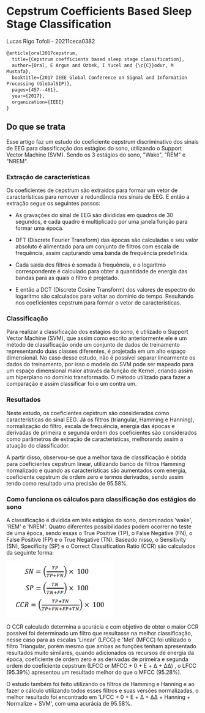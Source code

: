 # Cepstrum Coefficients Based Sleep Stage Classification
Lucas Rigo Tofoli - 20211ceca0382

```
@article{oral2017cepstrum,
  title={Cepstrum coefficients based sleep stage classification},
  author={Oral, E Argun and Ozbek, I Yucel and {\c{C}}odur, M Mustafa},
  booktitle={2017 IEEE Global Conference on Signal and Information Processing (GlobalSIP)},
  pages={457--461},
  year={2017},
  organization={IEEE}
}
```

## Do que se trata
Esse artigo faz um estudo do coeficiente cepstrum discriminativo dos sinais de EEG para classificação dos estágios do sono, utilizando o Support Vector Machine (SVM). Sendo os 3 estágios do sono, "Wake", "REM" e "NREM".

### Extração de características

Os coeficientes de cepstrum são extraídos para formar um vetor de características para remover a redundância nos sinais de EEG. E então a extração segue os seguintes passos:

- As gravações do sinal de EEG são divididas em quadros de 30 segundos, e cada quadro é multiplicado por uma janela função para formar uma época.

- DFT (Discrete Fourier Transform) das épocas são calculadas e seu valor absoluto é alimentado para um conjunto de filtros com escala de frequência, assim capturando uma banda de frequência predefinida.

- Cada saída dos filtros é somada à frequência, e o logaritmo correspondente é calculado para obter a quantidade de energia das bandas para as quais o filtro é projetado.

- E então a DCT (Discrete Cosine Transform) dos valores de espectro do logaritmo são calculados para voltar ao domínio do tempo. Resultando nos coeficientes cepstrum para formar o vetor de características.

### Classificação

Para realizar a classificação dos estágios do sono, é utilizado o Support Vector Machine (SVM), que assim como escrito anteriormente ele é um método de classificação onde um conjunto de dados de treinamento representando duas classes diferentes, é projetada em um alto espaço dimensional. No caso desse estudo, não é possível separar linearmente os dados do treinamento, por isso o modelo do SVM pode ser mapeado para um espaço dimensional maior através da função de Kernel, criando assim um hiperplano no domínio transformado. O método utilizado para fazer a comparação e assim classificar foi o um contra um.

### Resultados

Neste estudo, os coeficientes cepstrum são considerados como características do sinal EEG. Já os filtros (triangular, Hamming e Hanning), normalização do filtro, escala de frequência, energia das épocas e derivadas de primeira e segunda ordem dos coeficientes são considerados como parâmetros de extração de características, melhorando assim a atuação do classificador.

A partir disso, observou-se que a melhor taxa de classificação é obtida para coeficientes cepstrum linear, utilizando banco de filtros Hamming normalizado e quando as características são aumentados com energia, coeficiente cepstrum de ordem zero e termos derivados, sendo assim  tendo como resultado uma precisão de 95.58%.

### Como funciona os cálculos para classificação dos estágios do sono

A classificação é dividida em três estágios do sono, denominados 'wake', 'REM' e 'NREM'. Quatro diferentes possibilidades podem ocorrer no teste de uma época, sendo essas o True Positive (TP), o False Negative (FN), o False Positive (FP) e o True Negative (TN). Baseado nisso, o Sensitivity (SN), Specificity (SP) e o Correct Classification Ratio (CCR) são calculados da seguinte forma:

![](img/calculos.png)

O CCR calculado determina a acurácia e com objetivo de obter o maior CCR possível foi determinado um filtro que resultasse na melhor classificação, nesse caso para as escalas 'Linear' (LFCC) e 'Mel' (MFCC) foi utilizado o filtro Triangular, porém mesmo que ambas as funções tenham apresentado resultados muito similares, quando adicionados os recursos de energia da época, coeficiente de ordem zero e as derivadas de primeira e segunda ordem do coeficiente cepstrum (LFCC or MFCC + 0 + E + Δ + ΔΔ) , o LFCC (95.39%) apresentou um resultado melhor do que o MFCC (95.28%).

O estudo também foi feito utilizando os filtros de Hamming e Hanning e ao fazer o cálculo utilizando todos esses filtros e suas versões normalizadas, o melhor resultado foi encontrado em 'LFCC + 0 + E + Δ + ΔΔ + Hanning + Normalize + SVM', com uma acurácia de 95.58%.
